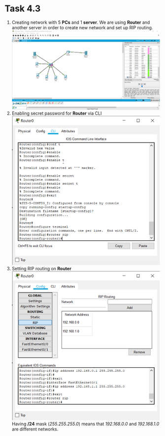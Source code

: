 # Task 4.3
1. Creating network with 5 **PCs** and 1 **server**. We are using **Router** and another server in order to create new network and set up RIP routing.  
![image](./screenshots/working.png)  
2. Enabling secret password for **Router** via CLI   
![image](./screenshots/enablesecret.png)  
3. Setting RIP routing on **Router**  
![image](./screenshots/RoutersettingsRIP.png)  
Having **/24** mask (*255.255.255.0*) means that *192.168.0.0* and *192.168.1.0* are different networks.  
